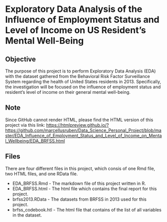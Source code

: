 # Exploratory Data Analysis of the Influence of Employment Status and Level of Income on US Resident’s Mental Well-Being

## Objective
The purpose of this project is to perform Exploratory Data Analysis (EDA) with the dataset gathered from the Behavioral Risk Factor Surveillance System regarding the health of United States residents in 2013. Specifically, the investigation will be focused on the influence of employment status and resident’s level of income on their general mental well-being.

## Note
Since GitHub cannot render HTML, please find the HTML version of this project via this link: https://htmlpreview.github.io/?https://github.com/marcellusruben/Data_Science_Personal_Project/blob/master/EDA_Influence_of_Employment_Status_and_Level_of_Income_on_Mental_Wellbeing/EDA_BRFSS.html

## Files
There are four different files in this project, which consis of one Rmd file, two HTML files, and one RData file.
* EDA_BRFSS.Rmd - The markdown file of this project written in R.
* EDA_BRFSS.html - The html file which contains the final report for this project.
* brfss2013.RData - The datasets from BRFSS in 2013 used for this project.
* brfss_codebook.htl - The html file that contains of the list of all variables in the dataset.
